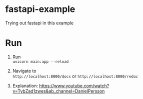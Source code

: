 # fastapi-example

Trying out fastapi in this example

# Run
1. Run            
        `uvicorn main:app --reload`
2. Navigate to    
    `http://localhost:8000/docs`
    or
    `http://localhost:8000/redoc`

3. Explanation: https://www.youtube.com/watch?v=TybZad1zwes&ab_channel=DanielPersson



